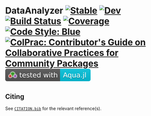 # DataAnalyzer [![Stable](https://img.shields.io/badge/docs-stable-blue.svg)](https://lbonaldo.github.io/DataAnalyzer.jl/stable/) [![Dev](https://img.shields.io/badge/docs-dev-blue.svg)](https://lbonaldo.github.io/DataAnalyzer.jl/dev/) [![Build Status](https://github.com/lbonaldo/DataAnalyzer.jl/actions/workflows/CI.yml/badge.svg?branch=main)](https://github.com/lbonaldo/DataAnalyzer.jl/actions/workflows/CI.yml?query=branch%3Amain) [![Coverage](https://codecov.io/gh/lbonaldo/DataAnalyzer.jl/branch/main/graph/badge.svg)](https://codecov.io/gh/lbonaldo/DataAnalyzer.jl) [![Code Style: Blue](https://img.shields.io/badge/code%20style-blue-4495d1.svg)](https://github.com/invenia/BlueStyle) [![ColPrac: Contributor's Guide on Collaborative Practices for Community Packages](https://img.shields.io/badge/ColPrac-Contributor's%20Guide-blueviolet)](https://github.com/SciML/ColPrac) [![Aqua](https://raw.githubusercontent.com/JuliaTesting/Aqua.jl/master/badge.svg)](https://github.com/JuliaTesting/Aqua.jl)

## Citing

See [`CITATION.bib`](CITATION.bib) for the relevant reference(s).
